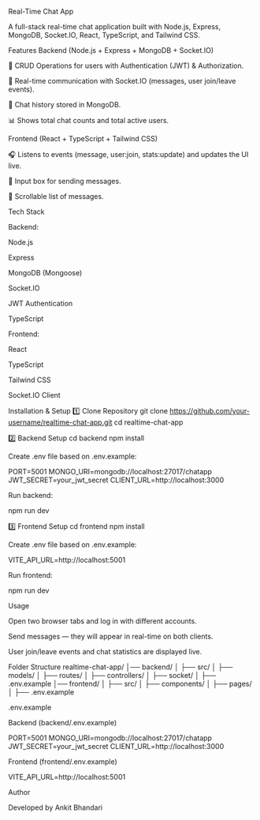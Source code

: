 Real-Time Chat App

A full-stack real-time chat application built with Node.js, Express, MongoDB, Socket.IO, React, TypeScript, and Tailwind CSS.

Features
Backend (Node.js + Express + MongoDB + Socket.IO)

🔑 CRUD Operations for users with Authentication (JWT) & Authorization.

📡 Real-time communication with Socket.IO (messages, user join/leave events).

💾 Chat history stored in MongoDB.

📊 Shows total chat counts and total active users.

Frontend (React + TypeScript + Tailwind CSS)

🎧 Listens to events (message, user:join, stats:update) and updates the UI live.

💬 Input box for sending messages.

📜 Scrollable list of messages.

Tech Stack

Backend:

Node.js

Express

MongoDB (Mongoose)

Socket.IO

JWT Authentication

TypeScript

Frontend:

React

TypeScript

Tailwind CSS

Socket.IO Client

Installation & Setup
1️⃣ Clone Repository
git clone https://github.com/your-username/realtime-chat-app.git
cd realtime-chat-app

2️⃣ Backend Setup
cd backend
npm install


Create .env file based on .env.example:

PORT=5001
MONGO_URI=mongodb://localhost:27017/chatapp
JWT_SECRET=your_jwt_secret
CLIENT_URL=http://localhost:3000


Run backend:

npm run dev

3️⃣ Frontend Setup
cd frontend
npm install


Create .env file based on .env.example:

VITE_API_URL=http://localhost:5001


Run frontend:

npm run dev

Usage

Open two browser tabs and log in with different accounts.

Send messages — they will appear in real-time on both clients.

User join/leave events and chat statistics are displayed live.

Folder Structure
realtime-chat-app/
│── backend/
│   ├── src/
│   ├── models/
│   ├── routes/
│   ├── controllers/
│   ├── socket/
│   ├── .env.example
│── frontend/
│   ├── src/
│   ├── components/
│   ├── pages/
│   ├── .env.example

.env.example

Backend (backend/.env.example)

PORT=5001
MONGO_URI=mongodb://localhost:27017/chatapp
JWT_SECRET=your_jwt_secret
CLIENT_URL=http://localhost:3000


Frontend (frontend/.env.example)

VITE_API_URL=http://localhost:5001

Author

Developed by Ankit Bhandari

